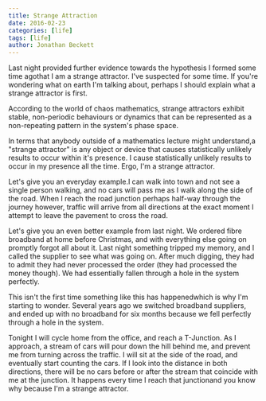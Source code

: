 ```yaml
---
title: Strange Attraction
date: 2016-02-23
categories: [life]
tags: [life]
author: Jonathan Beckett
---
```


Last night provided further evidence towards the hypothesis I formed some time agothat I am a strange attractor. I've suspected for some time. If you're wondering what on earth I'm talking about, perhaps I should explain what a strange attractor is first.

According to the world of chaos mathematics, strange attractors exhibit stable, non-periodic behaviours or dynamics that can be represented as a non-repeating pattern in the system's phase space.

In terms that anybody outside of a mathematics lecture might understand,a "strange attractor" is any object or device that causes statistically unlikely results to occur within it's presence. I cause statistically unlikely results to occur in my presence all the time. Ergo, I'm a strange attractor.

Let's give you an everyday example.I can walk into town and not see a single person walking, and no cars will pass me as I walk along the side of the road. When I reach the road junction perhaps half-way through the journey however, traffic will arrive from all directions at the exact moment I attempt to leave the pavement to cross the road.

Let's give you an even better example from last night. We ordered fibre broadband at home before Christmas, and with everything else going on promptly forgot all about it. Last night something tripped my memory, and I called the supplier to see what was going on. After much digging, they had to admit they had never processed the order (they had processed the money though). We had essentially fallen through a hole in the system perfectly.

This isn't the first time something like this has happenedwhich is why I'm starting to wonder. Several years ago we switched broadband suppliers, and ended up with no broadband for six months because we fell perfectly through a hole in the system.

Tonight I will cycle home from the office, and reach a T-Junction. As I approach, a stream of cars will pour down the hill behind me, and prevent me from turning across the traffic. I will sit at the side of the road, and eventually start counting the cars. If I look into the distance in both directions, there will be no cars before or after the stream that coincide with me at the junction. It happens every time I reach that junctionand you know why because I'm a strange attractor.